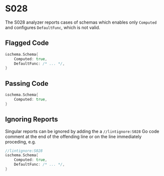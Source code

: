 # S028

The S028 analyzer reports cases of schemas which enables only `Computed`
and configures `DefaultFunc`, which is not valid.

## Flagged Code

```go
&schema.Schema{
    Computed: true,
    DefaultFunc: /* ... */,
}
```

## Passing Code

```go
&schema.Schema{
    Computed: true,
}
```

## Ignoring Reports

Singular reports can be ignored by adding the a `//lintignore:S028` Go code comment at the end of the offending line or on the line immediately proceding, e.g.

```go
//lintignore:S028
&schema.Schema{
    Computed: true,
    DefaultFunc: /* ... */,
}
```
